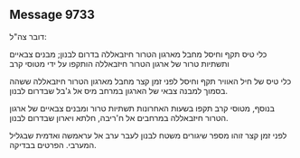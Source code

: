 ## Message 9733

דובר צה"ל: 

כלי טיס תקף וחיסל מחבל מארגון הטרור חיזבאללה בדרום לבנון; מבנים צבאיים ותשתיות טרור של ארגון הטרור חיזבאללה הותקפו על ידי מטוסי קרב

כלי טיס של חיל האוויר תקף וחיסל לפני זמן קצר מחבל מארגון הטרור חיזבאללה ששהה בסמוך למבנה צבאי של הארגון במרחב מיס אל ג'בל שבדרום לבנון. 

בנוסף, מטוסי קרב תקפו בשעות האחרונות תשתיות טרור ומבנים צבאיים של ארגון הטרור חיזבאללה במרחבים אל ח'ריבה, חלתא ויארון שבדרום לבנון. 

לפני זמן קצר זוהו מספר שיגורים משטח לבנון לעבר ערב אל עראמשה ואדמית שבגליל המערבי. הפרטים בבדיקה.


